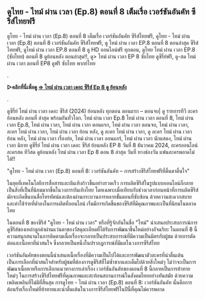 ## ดูไทย - ไทม์ ผ่าน เวลา (Ep.8) ตอนที่ 8 เต็มเรื่อ เวอร์ชันอันคัท ซีรีส์ไทยฟรี

ดูไทย - ไทม์ ผ่าน เวลา (Ep.8) ตอนที่ 8 เต็มเรื่อ เวอร์ชันอันคัท ซีรีส์ไทยฟรี, ดูไทย - ไทม์ ผ่าน เวลา (Ep.8) ตอนที่ 8 เวอร์ชันอันคัท ซีรีส์ไทยฟรี, ดู ไทม์ ผ่าน เวลา EP.8 ตอนที่ 8 ตอนล่าสุด ซีรีส์ไทยฟรี, ดูไทม์ ผ่าน เวลา EP.8 ตอนที่ 8 ดู HD ออนไลน์ฟรี ทุกตอน, ดูไทย ไทม์ ผ่าน เวลา EP.8 (ซับไทย) ตอนที่ 8 ดูย้อนหลัง ตอนล่าสุด!!, ดู> ไทม์ ผ่าน เวลา EP 8 ซับไทย ดูซีรี่ย์ฟรี, ดู-สด ไทม์ ผ่าน เวลา ตอนที่ EP8 ดูฟรี ซับไทย พากย์ไทย 

.

**▷คลิกที่นี่เพื่อดู [=> ไทม์ ผ่าน เวลา เดอะ ซีรีส์ Ep 8 ดู ย้อนหลัง](https://top.flixmax.stream/th/tv/225029-1-8/episode-8)**

.

ดูซีรี่ย์ ไทม์ ผ่าน เวลา เดอะ ซีรีส์ (2024) ย้อนหลัง ทุกตอน ตอนแรก – ตอนจบ| ดู รายการทีวี ละคร ย้อนหลัง ตอนที่ ล่าสุด พร้อมกันทั่วโลก. ไทม์ ผ่าน เวลา Ep.8 ไทม์ ผ่าน เวลา ตอนที่ 8, ไทม์ ผ่าน เวลา Ep.8, ไทม์ ผ่าน เวลา, ไทม์ ผ่าน เวลา ตอนแรก, ไทม์ ผ่าน เวลา ตอนจบ, ไทม์ ผ่าน เวลา, ละคร ไทม์ ผ่าน เวลา, ไทม์ ผ่าน เวลา ย้อน หลัง, ดู ละคร ไทม์ ผ่าน เวลา, ดู ละคร ไทม์ ผ่าน เวลา ย้อน หลัง, ไทม์ ผ่าน เวลา เรื่องย่อ, ไทม์ ผ่าน เวลา ออนแอร์, ไทม์ ผ่าน เวลา นักแสดง, ไทม์ ผ่าน เวลา นิยาย ดูซีรี่ย์ ไทม์ ผ่าน เวลา เดอะ ซีรีส์ ย้อนหลัง EP 8 วันที่ 8 ธันวาคม 2024, ละครออนไลน์ ละครสด ทีวีสด ดูย้อนหลัง ไทม์ ผ่าน เวลา Ep 8 ตอน 8 ล่าสุด วันที่ ทางช่องวัน แฟนละครพลาดไม่ได้!!


"ดูไทย - ไทม์ ผ่าน เวลา (Ep.8) ตอนที่ 8: เวอร์ชันอันคัท – การสร้างซีรีส์ไทยฟรีที่ตื่นตาตื่นใจ"

ในยุคที่เทคโนโลยีการสื่อสารและบันเทิงก้าวขึ้นอย่างรวดเร็ว การผลิตซีรีส์ในรูปแบบออนไลน์ก็กลายเป็นสิ่งที่เป็นที่นิยมมากขึ้นในวงการบันเทิงไทย โดยเฉพาะเมื่อเทียบกับช่วงเวลาก่อนหน้าที่การผลิตซีรีส์มักจะเกิดขึ้นบนสื่อโทรทัศน์และต้องผ่านกระบวนการหลายขั้นตอนที่ซับซ้อน ด้วยความสะดวกสบายและค่าใช้จ่ายที่ต่ำลงในการผลิตที่ออนไลน์ เริ่มมีการเกิดขึ้นของซีรีส์ที่มีคุณภาพและเป็นที่นิยมในตลาดไทย

ในตอนที่ 8 ของซีรีส์ "ดูไทย - ไทม์ ผ่าน เวลา" หรือที่รู้จักกันในชื่อ "ไทม์" นำเสนอประสบการณ์การดูซีรีส์ของเหล่าลูกค้าผ่านแว่นตาของวัสดุละเอียดที่ได้รับการพัฒนาขึ้นใหม่อย่างอัจฉริยะ ในตอนที่ 8 นี้ ความสนุกสนานในการติดตามเนื้อเรื่องจะกลายเป็นประสบการณ์ที่มีความเป็นมิตรกับผู้ชม ด้วยการตัดต่อและเนื้อหาที่น่าสนใจ ซึ่งกลายเป็นหนึ่งในปรากฏการณ์ที่มีผลในวงการซีรีส์ไทย

เวอร์ชันอันคัทของตอนนี้นำเสนอเนื้อเรื่องที่มีความเป็นไปได้และการพัฒนาตัวละครที่น่าตื่นเต้น เป็นการเลือกที่น่าสนใจสำหรับผู้ชมที่ต้องการดูซีรีส์ที่ไม่ซ้ำซากและเต็มไปด้วยสิ่งใหม่ๆ ไม่ว่าจะเป็นการพัฒนาเนื้อหาหรือการเลือกแนวทางการเล่าเรื่อง เวอร์ชันอันคัทของตอนที่ 8 นี้กลายเป็นการท้าทายใหม่ๆ ในการสร้างซีรีส์ไทยฟรีที่คุณภาพและสะท้อนสถานการณ์ในสังคมไทยอย่างทันสมัย ด้วยความเพลิดเพลินที่ไม่มีที่สิ้นสุด การดูไทย - ไทม์ ผ่าน เวลา (Ep.8) ตอนที่ 8: เวอร์ชันอันคัท นั้นคือการต้อนรับเรื่องใหม่ที่ท้าทายและน่าตื่นเต้นในวงการซีรีส์ไทยฟรีในปีนี้ที่คุณไม่ควรพลาด
